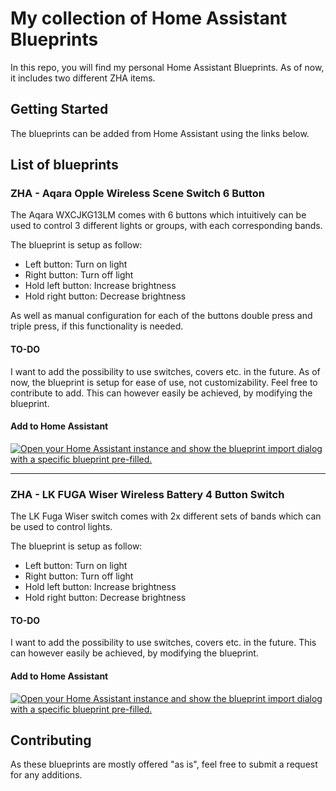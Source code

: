 # My collection of Home Assistant Blueprints

In this repo, you will find my personal Home Assistant Blueprints. As of now, it includes two different ZHA items.

## Getting Started

The blueprints can be added from Home Assistant using the links below.

## List of blueprints

### ZHA - Aqara Opple Wireless Scene Switch 6 Button 
The Aqara WXCJKG13LM comes with 6 buttons which intuitively can be used to control 3 different lights or groups, with each corresponding bands.

The blueprint is setup as follow:

* Left button: Turn on light
* Right button: Turn off light
* Hold left button: Increase brightness
* Hold right button: Decrease brightness

As well as manual configuration for each of the buttons double press and triple press, if this functionality is needed.

#### TO-DO
I want to add the possibility to use switches, covers etc. in the future. As of now, the blueprint is setup for ease of use, not customizability. Feel free to contribute to add. This can however easily be achieved, by modifying the blueprint.

#### Add to Home Assistant
[![Open your Home Assistant instance and show the blueprint import dialog with a specific blueprint pre-filled.](https://my.home-assistant.io/badges/blueprint_import.svg)](https://my.home-assistant.io/redirect/blueprint_import/?blueprint_url=https://github.com/ollioddi/Home-Assistant-Blueprints/blob/57b8010d086bc9d1c7e918d3c764c9dd75c2e9d3/Aqara%20(WXCJKG13LM)/zha_aqara_WXCJKG13LM.yaml)

---

### ZHA - LK FUGA Wiser Wireless Battery 4 Button Switch
The LK Fuga Wiser switch comes with 2x different sets of bands which can be used to control lights.

The blueprint is setup as follow:

* Left button: Turn on light
* Right button: Turn off light
* Hold left button: Increase brightness
* Hold right button: Decrease brightness

#### TO-DO
I want to add the possibility to use switches, covers etc. in the future. This can however easily be achieved, by modifying the blueprint.

#### Add to Home Assistant
[![Open your Home Assistant instance and show the blueprint import dialog with a specific blueprint pre-filled.](https://my.home-assistant.io/badges/blueprint_import.svg)](https://my.home-assistant.io/redirect/blueprint_import/?blueprint_url=https://github.com/ollioddi/Home-Assistant-Blueprints/blob/57b8010d086bc9d1c7e918d3c764c9dd75c2e9d3/LK%20FUGA%20Wiser%204%20button/zha_LK_Fuga_Wiser_4_button.yaml)

## Contributing

As these blueprints are mostly offered "as is", feel free to submit a request for any additions.
